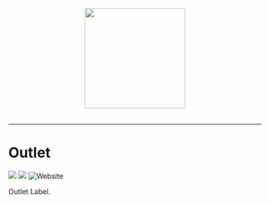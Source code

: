 <div align="center"><img src="http://assets.dmnktoe.de/outlet/images/svg/logo/outlet-label_logo.svg" width="200"></div>
<br>

<hr>

# Outlet

<p>
<img src="https://api.travis-ci.com/dmnktoe/outlet.svg?token=zEu41NzranCVykbMZnLs&branch=master"> 
<img src="https://codecov.io/gh/dmnktoe/outlet/branch/master/graph/badge.svg?token=gi0UJbtPsY" /> 
<img alt="Website" src="https://img.shields.io/website/https/outlet.delivery.svg"> 
</p>

Outlet Label.
